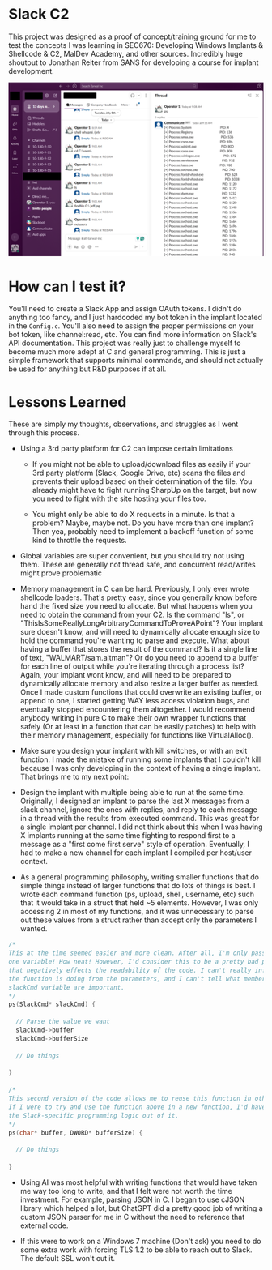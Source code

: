 # Slack C2
This project was designed as a proof of concept/training ground for me to test the concepts I was learning in SEC670: Developing Windows Implants & Shellcode & C2, MalDev Academy, and other sources. Incredibly huge shoutout to Jonathan Reiter from SANS for developing a course for implant development.

![SlackC2](images/SlackC2.png)


# How can I test it?
You'll need to create a Slack App and assign OAuth tokens. I didn't do anything too fancy, and I just hardcoded my bot token in the implant located in the `Config.c`. You'll also need to assign the proper permissions on your bot token, like channel:read, etc. You can find more information on Slack's API documentation. This project was really just to challenge myself to become much more adept at C and general programming. This is just a simple framework that supports minimal commands, and should not actually be used for anything but R&D purposes if at all. 

# Lessons Learned
These are simply my thoughts, observations, and struggles as I went through this process. 

- Using a 3rd party platform for C2 can impose certain limitations
	
	- If you might not be able to upload/download files as easily if your 3rd party platform (Slack, Google Drive, etc) scans the files and prevents their upload based on their determination of the file. You already might have to fight running SharpUp on the target, but now you need to fight with the site hosting your files too.
	   
	- You might only be able to do X requests in a minute. Is that a problem? Maybe, maybe not. Do you have more than one implant? Then yea, probably need to implement a backoff function of some kind to throttle the requests.

- Global variables are super convenient, but you should try not using them. These are generally not thread safe, and concurrent read/writes might prove problematic

- Memory management in C can be hard. Previously, I only ever wrote shellcode loaders. That's pretty easy, since you generally know before hand the fixed size you need to allocate. But what happens when you need to obtain the command from your C2. Is the command "ls", or "ThisIsSomeReallyLongArbitraryCommandToProveAPoint"? Your implant sure doesn't know, and will need to dynamically allocate enough size to hold the command you're wanting to parse and execute. What about having a buffer that stores the result of the command? Is it a single line of text, "WALMART/sam.altman"? Or do you need to append to a buffer for each line of output while you're iterating through a process list? Again, your implant wont know, and will need to be prepared to dynamically allocate memory and also resize a larger buffer as needed. Once I made custom functions that could overwrite an existing buffer, or append to one, I started getting WAY less access violation bugs, and eventually stopped encountering them altogether. I would recommend anybody writing in pure C to make their own wrapper functions that safely (Or at least in a function that can be easily patches) to help with their memory management, especially for functions like VirtualAlloc().
  
- Make sure you design your implant with kill switches, or with an exit function. I made the mistake of running some implants that I couldn't kill because I was only developing in the context of having a single implant. That brings me to my next point:

- Design the implant with multiple being able to run at the same time. Originally, I designed an implant to parse the last X messages from a slack channel, ignore the ones with replies, and reply to each message in a thread with the results from executed command. This was great for a single implant per channel. I did not think about this when I was having X implants running at the same time fighting to respond first to a message as a "first come first serve" style of operation. Eventually, I had to make a new channel for each implant I compiled per host/user context.

- As a general programming philosophy, writing smaller functions that do simple things instead of larger functions that do lots of things is best. I wrote each command function (ps, upload, shell, username, etc) such that it would take in a struct that held ~5 elements. However, I was only accessing 2 in most of my functions, and it was unnecessary to parse out these values from a struct rather than accept only the parameters I wanted. 
```c
/*
This at the time seemed easier and more clean. After all, I'm only passing
one variable! How neat! However, I'd consider this to be a pretty bad practice
that negatively effects the readability of the code. I can't really infer what
the function is doing from the parameters, and I can't tell what members of the
slackCmd variable are important.
*/
ps(SlackCmd* slackCmd) {
  
  // Parse the value we want
  slackCmd->buffer
  slackCmd->bufferSize
  
  // Do things

}

/*
This second version of the code allows me to reuse this function in other programs.
If I were to try and use the function above in a new function, I'd have to untangle
the Slack-specific programming logic out of it.
*/
ps(char* buffer, DWORD* bufferSize) {
  
  // Do things

}

```

- Using AI was most helpful with writing functions that would have taken me way too long to write, and that I felt were not worth the time investment. For example, parsing JSON in C. I began to use cJSON library which helped a lot, but ChatGPT did a pretty good job of writing a custom JSON parser for me in C without the need to reference that external code.

- If this were to work on a Windows 7 machine (Don't ask) you need to do some extra work with forcing TLS 1.2 to be able to reach out to Slack. The default SSL won't cut it. 
